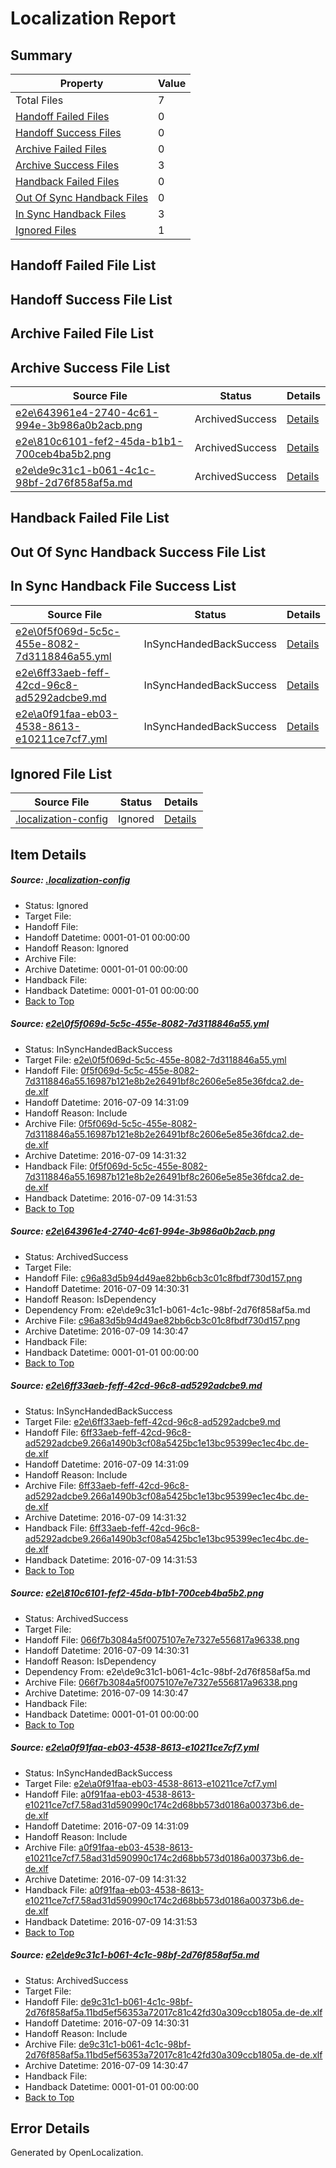 # <a name='report-top'></a> Localization Report

## Summary
 Property | Value 
 -------- | ----- 
 Total Files | 7
[ Handoff Failed Files ](#handoff-failed-list)| 0
[ Handoff Success Files ](#handoff-success-list)| 0
[ Archive Failed Files ](#archive-failed-list)| 0
[ Archive Success Files ](#archive-success-list)| 3
[ Handback Failed Files ](#handback-failed-list)| 0
[ Out Of Sync Handback Files ](#outofsync-handback-success-list)| 0
[ In Sync Handback Files ](#insync-handback-success-list)| 3
[ Ignored Files ](#ignored-list)| 1

## <a name='handoff-failed-list'></a> Handoff Failed File List

## <a name='handoff-success-list'></a> Handoff Success File List

## <a name='archive-failed-list'></a> Archive Failed File List

## <a name='archive-success-list'></a> Archive Success File List
 Source File | Status | Details 
 ----------- | ------ | ------- 
 [e2e\643961e4-2740-4c61-994e-3b986a0b2acb.png](https://github.com/OpenLocalizationTestOrg/oltest/blob/dfe9a79df8a23b407b762a5935b4207baa507692/e2e/643961e4-2740-4c61-994e-3b986a0b2acb.png) | ArchivedSuccess | [Details](#c96a83d5b94d49ae82bb6cb3c01c8fbdf730d1572)
 [e2e\810c6101-fef2-45da-b1b1-700ceb4ba5b2.png](https://github.com/OpenLocalizationTestOrg/oltest/blob/dfe9a79df8a23b407b762a5935b4207baa507692/e2e/810c6101-fef2-45da-b1b1-700ceb4ba5b2.png) | ArchivedSuccess | [Details](#066f7b3084a5f0075107e7e7327e556817a963384)
 [e2e\de9c31c1-b061-4c1c-98bf-2d76f858af5a.md](https://github.com/OpenLocalizationTestOrg/oltest/blob/dfe9a79df8a23b407b762a5935b4207baa507692/e2e/de9c31c1-b061-4c1c-98bf-2d76f858af5a.md) | ArchivedSuccess | [Details](#51c97ae14a400123e3b8beb841cdb2aa715403346)

## <a name='handback-failed-list'></a> Handback Failed File List

## <a name='outofsync-handback-success-list'></a> Out Of Sync Handback Success File List

## <a name='insync-handback-success-list'></a> In Sync Handback File Success List
 Source File | Status | Details 
 ----------- | ------ | ------- 
 [e2e\0f5f069d-5c5c-455e-8082-7d3118846a55.yml](https://github.com/OpenLocalizationTestOrg/oltest/blob/a4b2357af502a11bc6604a372462ded69742d829/e2e/0f5f069d-5c5c-455e-8082-7d3118846a55.yml) | InSyncHandedBackSuccess | [Details](#ab1a9bbd7f6e847e879c983ce73367d8e003ac9e1)
 [e2e\6ff33aeb-feff-42cd-96c8-ad5292adcbe9.md](https://github.com/OpenLocalizationTestOrg/oltest/blob/a4b2357af502a11bc6604a372462ded69742d829/e2e/6ff33aeb-feff-42cd-96c8-ad5292adcbe9.md) | InSyncHandedBackSuccess | [Details](#7f87bb2fe1233e54df10c1d764c612e02819d10c3)
 [e2e\a0f91faa-eb03-4538-8613-e10211ce7cf7.yml](https://github.com/OpenLocalizationTestOrg/oltest/blob/a4b2357af502a11bc6604a372462ded69742d829/e2e/a0f91faa-eb03-4538-8613-e10211ce7cf7.yml) | InSyncHandedBackSuccess | [Details](#46106d96652db40cdf674da321fa5ddbcba43c555)

## <a name='ignored-list'></a> Ignored File List
 Source File | Status | Details 
 ----------- | ------ | ------- 
 [.localization-config](https://github.com/OpenLocalizationTestOrg/oltest/blob/a4b2357af502a11bc6604a372462ded69742d829/.localization-config) | Ignored | [Details](#3d4f252ac210baf56311d7e97dcc2db10974dbd20)

## Item Details
##### <a name='3d4f252ac210baf56311d7e97dcc2db10974dbd20'></a> Source: [.localization-config](https://github.com/OpenLocalizationTestOrg/oltest/blob/a4b2357af502a11bc6604a372462ded69742d829/.localization-config)
* Status: Ignored
* Target File: 
* Handoff File: 
* Handoff Datetime: 0001-01-01 00:00:00
* Handoff Reason: Ignored
* Archive File: 
* Archive Datetime: 0001-01-01 00:00:00
* Handback File: 
* Handback Datetime: 0001-01-01 00:00:00
* [Back to Top](#report-top)

##### <a name='ab1a9bbd7f6e847e879c983ce73367d8e003ac9e1'></a> Source: [e2e\0f5f069d-5c5c-455e-8082-7d3118846a55.yml](https://github.com/OpenLocalizationTestOrg/oltest/blob/a4b2357af502a11bc6604a372462ded69742d829/e2e/0f5f069d-5c5c-455e-8082-7d3118846a55.yml)
* Status: InSyncHandedBackSuccess
* Target File: [e2e\0f5f069d-5c5c-455e-8082-7d3118846a55.yml](https://github.com/OpenLocalizationTestOrg/oltest-dede-fly/blob/02eb4da28ff1227ee3d1dc1a10305bd05d0bd2ea/e2e/0f5f069d-5c5c-455e-8082-7d3118846a55.yml)
* Handoff File: [0f5f069d-5c5c-455e-8082-7d3118846a55.16987b121e8b2e26491bf8c2606e5e85e36fdca2.de-de.xlf](https://github.com/OpenLocalizationTestOrg/olhandoff-e2e/blob/5285d9c792268989b1845a7d1b402031e42a5773/ol-handoff/OpenLocalizationTestOrg/oltest-dede-fly/ci/ht/0f5f069d-5c5c-455e-8082-7d3118846a55.16987b121e8b2e26491bf8c2606e5e85e36fdca2.de-de.xlf)
* Handoff Datetime: 2016-07-09 14:31:09
* Handoff Reason: Include
* Archive File: [0f5f069d-5c5c-455e-8082-7d3118846a55.16987b121e8b2e26491bf8c2606e5e85e36fdca2.de-de.xlf](https://github.com/OpenLocalizationTestOrg/olhandoff-e2e/blob/373b1e3be61ea20e753d2d7c156ad3914bf2f604/ol-archive/OpenLocalizationTestOrg/oltest-dede-fly/ci/ht/0f5f069d-5c5c-455e-8082-7d3118846a55.16987b121e8b2e26491bf8c2606e5e85e36fdca2.de-de.xlf)
* Archive Datetime: 2016-07-09 14:31:32
* Handback File: [0f5f069d-5c5c-455e-8082-7d3118846a55.16987b121e8b2e26491bf8c2606e5e85e36fdca2.de-de.xlf](https://github.com/OpenLocalizationTestOrg/olhandback-e2e/blob/f68395d622f9755e71a5d4d2664f7f9e535a4844/ol-handback/OpenLocalizationTestOrg/oltest-dede-fly/ci/ht/0f5f069d-5c5c-455e-8082-7d3118846a55.16987b121e8b2e26491bf8c2606e5e85e36fdca2.de-de.xlf)
* Handback Datetime: 2016-07-09 14:31:53
* [Back to Top](#report-top)

##### <a name='c96a83d5b94d49ae82bb6cb3c01c8fbdf730d1572'></a> Source: [e2e\643961e4-2740-4c61-994e-3b986a0b2acb.png](https://github.com/OpenLocalizationTestOrg/oltest/blob/dfe9a79df8a23b407b762a5935b4207baa507692/e2e/643961e4-2740-4c61-994e-3b986a0b2acb.png)
* Status: ArchivedSuccess
* Target File: 
* Handoff File: [c96a83d5b94d49ae82bb6cb3c01c8fbdf730d157.png](https://github.com/OpenLocalizationTestOrg/olhandoff-e2e/blob/045d83f0e0c7c3b02e10f81160e3ec39d49007ed/ol-handoff/OpenLocalizationTestOrg/oltest-dede-fly/ci/ht/c96a83d5b94d49ae82bb6cb3c01c8fbdf730d157.png)
* Handoff Datetime: 2016-07-09 14:30:31
* Handoff Reason: IsDependency
* Dependency From: e2e\de9c31c1-b061-4c1c-98bf-2d76f858af5a.md
* Archive File: [c96a83d5b94d49ae82bb6cb3c01c8fbdf730d157.png](https://github.com/OpenLocalizationTestOrg/olhandoff-e2e/blob/7bdca907fd7746e064a4aa8e1abdc8e1818f88e6/ol-archive/OpenLocalizationTestOrg/oltest-dede-fly/ci/ht/c96a83d5b94d49ae82bb6cb3c01c8fbdf730d157.png)
* Archive Datetime: 2016-07-09 14:30:47
* Handback File: 
* Handback Datetime: 0001-01-01 00:00:00
* [Back to Top](#report-top)

##### <a name='7f87bb2fe1233e54df10c1d764c612e02819d10c3'></a> Source: [e2e\6ff33aeb-feff-42cd-96c8-ad5292adcbe9.md](https://github.com/OpenLocalizationTestOrg/oltest/blob/a4b2357af502a11bc6604a372462ded69742d829/e2e/6ff33aeb-feff-42cd-96c8-ad5292adcbe9.md)
* Status: InSyncHandedBackSuccess
* Target File: [e2e\6ff33aeb-feff-42cd-96c8-ad5292adcbe9.md](https://github.com/OpenLocalizationTestOrg/oltest-dede-fly/blob/02eb4da28ff1227ee3d1dc1a10305bd05d0bd2ea/e2e/6ff33aeb-feff-42cd-96c8-ad5292adcbe9.md)
* Handoff File: [6ff33aeb-feff-42cd-96c8-ad5292adcbe9.266a1490b3cf08a5425bc1e13bc95399ec1ec4bc.de-de.xlf](https://github.com/OpenLocalizationTestOrg/olhandoff-e2e/blob/5285d9c792268989b1845a7d1b402031e42a5773/ol-handoff/OpenLocalizationTestOrg/oltest-dede-fly/ci/ht/6ff33aeb-feff-42cd-96c8-ad5292adcbe9.266a1490b3cf08a5425bc1e13bc95399ec1ec4bc.de-de.xlf)
* Handoff Datetime: 2016-07-09 14:31:09
* Handoff Reason: Include
* Archive File: [6ff33aeb-feff-42cd-96c8-ad5292adcbe9.266a1490b3cf08a5425bc1e13bc95399ec1ec4bc.de-de.xlf](https://github.com/OpenLocalizationTestOrg/olhandoff-e2e/blob/373b1e3be61ea20e753d2d7c156ad3914bf2f604/ol-archive/OpenLocalizationTestOrg/oltest-dede-fly/ci/ht/6ff33aeb-feff-42cd-96c8-ad5292adcbe9.266a1490b3cf08a5425bc1e13bc95399ec1ec4bc.de-de.xlf)
* Archive Datetime: 2016-07-09 14:31:32
* Handback File: [6ff33aeb-feff-42cd-96c8-ad5292adcbe9.266a1490b3cf08a5425bc1e13bc95399ec1ec4bc.de-de.xlf](https://github.com/OpenLocalizationTestOrg/olhandback-e2e/blob/f68395d622f9755e71a5d4d2664f7f9e535a4844/ol-handback/OpenLocalizationTestOrg/oltest-dede-fly/ci/ht/6ff33aeb-feff-42cd-96c8-ad5292adcbe9.266a1490b3cf08a5425bc1e13bc95399ec1ec4bc.de-de.xlf)
* Handback Datetime: 2016-07-09 14:31:53
* [Back to Top](#report-top)

##### <a name='066f7b3084a5f0075107e7e7327e556817a963384'></a> Source: [e2e\810c6101-fef2-45da-b1b1-700ceb4ba5b2.png](https://github.com/OpenLocalizationTestOrg/oltest/blob/dfe9a79df8a23b407b762a5935b4207baa507692/e2e/810c6101-fef2-45da-b1b1-700ceb4ba5b2.png)
* Status: ArchivedSuccess
* Target File: 
* Handoff File: [066f7b3084a5f0075107e7e7327e556817a96338.png](https://github.com/OpenLocalizationTestOrg/olhandoff-e2e/blob/045d83f0e0c7c3b02e10f81160e3ec39d49007ed/ol-handoff/OpenLocalizationTestOrg/oltest-dede-fly/ci/ht/066f7b3084a5f0075107e7e7327e556817a96338.png)
* Handoff Datetime: 2016-07-09 14:30:31
* Handoff Reason: IsDependency
* Dependency From: e2e\de9c31c1-b061-4c1c-98bf-2d76f858af5a.md
* Archive File: [066f7b3084a5f0075107e7e7327e556817a96338.png](https://github.com/OpenLocalizationTestOrg/olhandoff-e2e/blob/7bdca907fd7746e064a4aa8e1abdc8e1818f88e6/ol-archive/OpenLocalizationTestOrg/oltest-dede-fly/ci/ht/066f7b3084a5f0075107e7e7327e556817a96338.png)
* Archive Datetime: 2016-07-09 14:30:47
* Handback File: 
* Handback Datetime: 0001-01-01 00:00:00
* [Back to Top](#report-top)

##### <a name='46106d96652db40cdf674da321fa5ddbcba43c555'></a> Source: [e2e\a0f91faa-eb03-4538-8613-e10211ce7cf7.yml](https://github.com/OpenLocalizationTestOrg/oltest/blob/a4b2357af502a11bc6604a372462ded69742d829/e2e/a0f91faa-eb03-4538-8613-e10211ce7cf7.yml)
* Status: InSyncHandedBackSuccess
* Target File: [e2e\a0f91faa-eb03-4538-8613-e10211ce7cf7.yml](https://github.com/OpenLocalizationTestOrg/oltest-dede-fly/blob/02eb4da28ff1227ee3d1dc1a10305bd05d0bd2ea/e2e/a0f91faa-eb03-4538-8613-e10211ce7cf7.yml)
* Handoff File: [a0f91faa-eb03-4538-8613-e10211ce7cf7.58ad31d590990c174c2d68bb573d0186a00373b6.de-de.xlf](https://github.com/OpenLocalizationTestOrg/olhandoff-e2e/blob/5285d9c792268989b1845a7d1b402031e42a5773/ol-handoff/OpenLocalizationTestOrg/oltest-dede-fly/ci/ht/a0f91faa-eb03-4538-8613-e10211ce7cf7.58ad31d590990c174c2d68bb573d0186a00373b6.de-de.xlf)
* Handoff Datetime: 2016-07-09 14:31:09
* Handoff Reason: Include
* Archive File: [a0f91faa-eb03-4538-8613-e10211ce7cf7.58ad31d590990c174c2d68bb573d0186a00373b6.de-de.xlf](https://github.com/OpenLocalizationTestOrg/olhandoff-e2e/blob/373b1e3be61ea20e753d2d7c156ad3914bf2f604/ol-archive/OpenLocalizationTestOrg/oltest-dede-fly/ci/ht/a0f91faa-eb03-4538-8613-e10211ce7cf7.58ad31d590990c174c2d68bb573d0186a00373b6.de-de.xlf)
* Archive Datetime: 2016-07-09 14:31:32
* Handback File: [a0f91faa-eb03-4538-8613-e10211ce7cf7.58ad31d590990c174c2d68bb573d0186a00373b6.de-de.xlf](https://github.com/OpenLocalizationTestOrg/olhandback-e2e/blob/f68395d622f9755e71a5d4d2664f7f9e535a4844/ol-handback/OpenLocalizationTestOrg/oltest-dede-fly/ci/ht/a0f91faa-eb03-4538-8613-e10211ce7cf7.58ad31d590990c174c2d68bb573d0186a00373b6.de-de.xlf)
* Handback Datetime: 2016-07-09 14:31:53
* [Back to Top](#report-top)

##### <a name='51c97ae14a400123e3b8beb841cdb2aa715403346'></a> Source: [e2e\de9c31c1-b061-4c1c-98bf-2d76f858af5a.md](https://github.com/OpenLocalizationTestOrg/oltest/blob/dfe9a79df8a23b407b762a5935b4207baa507692/e2e/de9c31c1-b061-4c1c-98bf-2d76f858af5a.md)
* Status: ArchivedSuccess
* Target File: 
* Handoff File: [de9c31c1-b061-4c1c-98bf-2d76f858af5a.11bd5ef56353a72017c81c42fd30a309ccb1805a.de-de.xlf](https://github.com/OpenLocalizationTestOrg/olhandoff-e2e/blob/045d83f0e0c7c3b02e10f81160e3ec39d49007ed/ol-handoff/OpenLocalizationTestOrg/oltest-dede-fly/ci/ht/de9c31c1-b061-4c1c-98bf-2d76f858af5a.11bd5ef56353a72017c81c42fd30a309ccb1805a.de-de.xlf)
* Handoff Datetime: 2016-07-09 14:30:31
* Handoff Reason: Include
* Archive File: [de9c31c1-b061-4c1c-98bf-2d76f858af5a.11bd5ef56353a72017c81c42fd30a309ccb1805a.de-de.xlf](https://github.com/OpenLocalizationTestOrg/olhandoff-e2e/blob/7bdca907fd7746e064a4aa8e1abdc8e1818f88e6/ol-archive/OpenLocalizationTestOrg/oltest-dede-fly/ci/ht/de9c31c1-b061-4c1c-98bf-2d76f858af5a.11bd5ef56353a72017c81c42fd30a309ccb1805a.de-de.xlf)
* Archive Datetime: 2016-07-09 14:30:47
* Handback File: 
* Handback Datetime: 0001-01-01 00:00:00
* [Back to Top](#report-top)


## Error Details

Generated by OpenLocalization.
